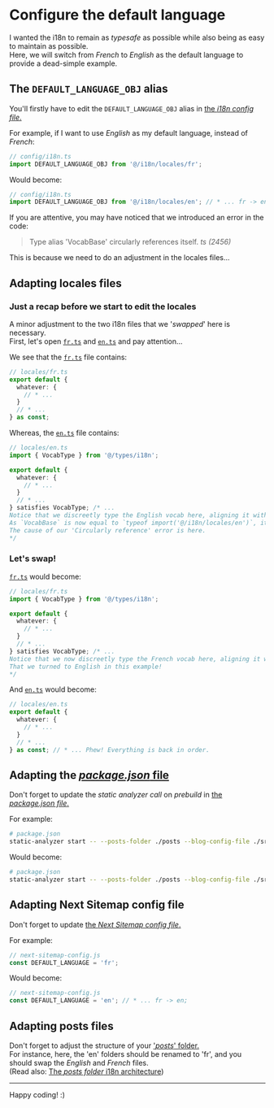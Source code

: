 # Configure the default language

I wanted the i18n to remain as _typesafe_ as possible while also being as easy to maintain as possible.  
Here, we will switch from _French_ to _English_ as the default language to provide a dead-simple example.

## The `DEFAULT_LANGUAGE_OBJ` alias

You'll firstly have to edit the `DEFAULT_LANGUAGE_OBJ` alias in [the _i18n config file_.](/src/config/i18n.ts)

For example, if I want to use _English_ as my default language, instead of _French_:

```ts
// config/i18n.ts
import DEFAULT_LANGUAGE_OBJ from '@/i18n/locales/fr';
```

Would become:

```ts
// config/i18n.ts
import DEFAULT_LANGUAGE_OBJ from '@/i18n/locales/en'; // * ... fr -> en ;; '@/i18n/locales/fr' -> '@/i18n/locales/en'
```

If you are attentive, you may have noticed that we introduced an error in the code:

> Type alias 'VocabBase' circularly references itself. _ts (2456)_

This is because we need to do an adjustment in the locales files...

## Adapting locales files

### Just a recap before we start to edit the locales

A minor adjustment to the two i18n files that we '_swapped_' here is necessary.  
First, let's open [`fr.ts`](/src/i18n/locales/fr.ts) and [`en.ts`](/src/i18n/locales/en.ts) and pay attention...

We see that the [`fr.ts`](/src/i18n/locales/fr.ts) file contains:

```ts
// locales/fr.ts
export default {
  whatever: {
    // * ...
  }
  // * ...
} as const;
```

Whereas, the [`en.ts`](/src/i18n/locales/en.ts) file contains:

```ts
// locales/en.ts
import { VocabType } from '@/types/i18n';

export default {
  whatever: {
    // * ...
  }
  // * ...
} satisfies VocabType; /* ...
Notice that we discreetly type the English vocab here, aligning it with the schema of the default language.
As `VocabBase` is now equal to `typeof import('@/i18n/locales/en')`, it does not make sense anymore!
The cause of our 'Circularly reference' error is here.
*/
```

### Let's swap!

[`fr.ts`](/src/i18n/locales/fr.ts) would become:

```ts
// locales/fr.ts
import { VocabType } from '@/types/i18n';

export default {
  whatever: {
    // * ...
  }
  // * ...
} satisfies VocabType; /* ...
Notice that we now discreetly type the French vocab here, aligning it with the schema of the default language...
That we turned to English in this example!
*/
```

And [`en.ts`](/src/i18n/locales/en.ts) would become:

```ts
// locales/en.ts
export default {
  whatever: {
    // * ...
  }
  // * ...
} as const; // * ... Phew! Everything is back in order.
```

## Adapting the [_package.json_ file](/package.json)

Don't forget to update the _static analyzer call_ on _prebuild_ in [the _package.json file_.](/package.json)

For example:

```bash
# package.json
static-analyzer start -- --posts-folder ./posts --blog-config-file ./src/config/blog.ts --default-i18n-locale ./src/i18n/locales/fr.ts
```

Would become:

```bash
# package.json
static-analyzer start -- --posts-folder ./posts --blog-config-file ./src/config/blog.ts --default-i18n-locale ./src/i18n/locales/en.ts # * ... fr.ts -> en.ts
```

## Adapting Next Sitemap config file

Don't forget to update [the _Next Sitemap config file_.](/next-sitemap.config.js)

For example:

```js
// next-sitemap-config.js
const DEFAULT_LANGUAGE = 'fr';
```

Would become:

```js
// next-sitemap-config.js
const DEFAULT_LANGUAGE = 'en'; // * ... fr -> en;
```

## Adapting posts files

Don't forget to adjust the structure of your ['_posts_' folder.](/posts/)  
For instance, here, the 'en' folders should be renamed to 'fr', and you should swap the _English_ and _French_ files.  
(Read also: [The _posts folder_ i18n architecture](/doc/blog/02.add-new-blog-category.md#the-posts-folder-i18n-architecture))

---

Happy coding! :)

